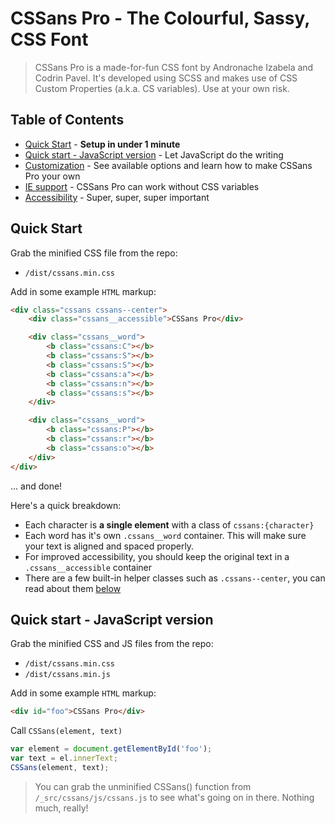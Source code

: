 # CSSans Pro - The Colourful, Sassy, CSS Font

> CSSans Pro is a made-for-fun CSS font by Andronache Izabela and Codrin Pavel.
It's developed using SCSS and makes use of CSS Custom Properties (a.k.a. CS variables).
Use at your own risk.

## Table of Contents

* [Quick Start](#quick-start) - **Setup in under 1 minute**
* [Quick start - JavaScript version](#quick-start-javascript-version) - Let JavaScript do the writing
* [Customization](#customization) - See available options and learn how to make CSSans Pro your own
* [IE support](#ie-support) - CSSans Pro can work without CSS variables
* [Accessibility](#accessibility) - Super, super, super important


## Quick Start

Grab the minified CSS file from the repo:
* `/dist/cssans.min.css`

Add in some example `HTML` markup:
```html
<div class="cssans cssans--center">
    <div class="cssans__accessible">CSSans Pro</div>

    <div class="cssans__word">
        <b class="cssans:C"></b>
        <b class="cssans:S"></b>
        <b class="cssans:S"></b>
        <b class="cssans:a"></b>
        <b class="cssans:n"></b>
        <b class="cssans:s"></b>
    </div>

    <div class="cssans__word">
        <b class="cssans:P"></b>
        <b class="cssans:r"></b>
        <b class="cssans:o"></b>
    </div>
</div>
```

... and done!

Here's a quick breakdown:
* Each character is **a single element** with a class of `cssans:{character}`
* Each word has it's own `.cssans__word` container. This will make sure your text is aligned and spaced properly.
* For improved accessibility, you should keep the original text in a `.cssans__accessible` container
* There are a few built-in helper classes such as `.cssans--center`, you can read about them [below](#customization)


## Quick start - JavaScript version

Grab the minified CSS and JS files from the repo:
* `/dist/cssans.min.css`
* `/dist/cssans.min.js`

Add in some example `HTML` markup:
```html
<div id="foo">CSSans Pro</div>
```

Call `CSSans(element, text)` 
```javascript
var element = document.getElementById('foo');
var text = el.innerText;
CSSans(element, text);
```

> You can grab the unminified CSSans() function from `/_src/cssans/js/cssans.js` to see what's going on in there. Nothing much, really!



